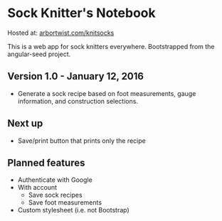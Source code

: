 # Sock Knitter's Notebook

Hosted at: [arbortwist.com/knitsocks](http://arbortwist.com/knitsocks)

This is a web app for sock knitters everywhere.  Bootstrapped from the angular-seed project.

## Version 1.0 - January 12, 2016
* Generate a sock recipe based on foot measurements, gauge information, and construction selections.

## Next up
* Save/print button that prints only the recipe

## Planned features
* Authenticate with Google
* With account
  * Save sock recipes
  * Save foot measurements
* Custom stylesheet (i.e. not Bootstrap)
